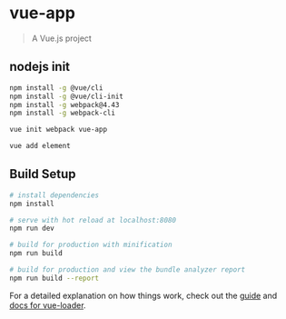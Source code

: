 # vue-app

> A Vue.js project


## nodejs init

```bash
npm install -g @vue/cli
npm install -g @vue/cli-init  
npm install -g webpack@4.43
npm install -g webpack-cli

vue init webpack vue-app

vue add element
```
## Build Setup
``` bash
# install dependencies
npm install

# serve with hot reload at localhost:8080
npm run dev

# build for production with minification
npm run build

# build for production and view the bundle analyzer report
npm run build --report
```

For a detailed explanation on how things work, check out the [guide](http://vuejs-templates.github.io/webpack/) and [docs for vue-loader](http://vuejs.github.io/vue-loader).
